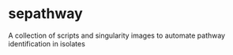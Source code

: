 # sepathway
A collection of scripts and singularity images to automate pathway identification in isolates
